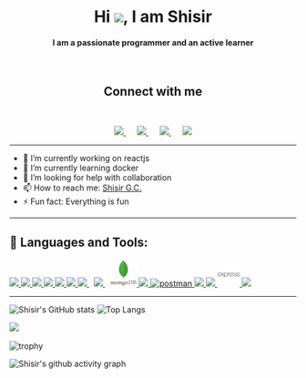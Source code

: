 <link rel="stylesheet" href="https://cdn.jsdelivr.net/gh/devicons/devicon@v2.12.0/devicon.min.css">

<h1 align='center'>Hi <img src="https://raw.githubusercontent.com/MartinHeinz/MartinHeinz/master/wave.gif" width="30px">, I am Shisir</h1>
<h4 align='center'>I am a passionate programmer and an active learner</h4>

<br>

<h2 align='center'>Connect with me</h2>

<br>

<p  align='center'>
  <a href="http://gcshisir.com.np/?i=1">
    <img src="https://raw.githubusercontent.com/paulrobertlloyd/socialmediaicons/main/website-32x32.png">
  </a>
  <a href="https://www.linkedin.com/in/shisir-g-c-851695176/" style="margin-left:20px;margin-right:20px;">
    <img src="https://raw.githubusercontent.com/paulrobertlloyd/socialmediaicons/main/linkedin-32x32.png" >
  </a>
  <a href="https://twitter.com/Shisir48897812">
    <img src="https://raw.githubusercontent.com/paulrobertlloyd/socialmediaicons/main/twitter-32x32.png"  />
  </a>
  <a href="https://www.facebook.com/shisir.gc.14/" style="margin-left:20px;">
    <img src="https://raw.githubusercontent.com/paulrobertlloyd/socialmediaicons/main/facebook-32x32.png"  />
  </a>
</p>

---

- 🔭 I’m currently working on reactjs
- 🌱 I’m currently learning docker
- 🤔 I’m looking for help with collaboration
- 📫 How to reach me: [Shisir G.C.](http://gcshisir.com.np/)
- ⚡ Fun fact: Everything is fun


---

## 🚀 Languages and Tools:

<p align="left"> 
    <a href="https://reactjs.org/" target="_blank"> <img src="https://img.icons8.com/color/48/000000/react-native.png"/> </a>
    <a href="https://developer.mozilla.org/en-US/docs/Web/JavaScript" target="_blank"> <img src="https://img.icons8.com/color/48/000000/javascript.png"/> </a> 
    <a href="https://www.w3.org/html/" target="_blank"> <img src="https://img.icons8.com/color/48/000000/html-5.png"/> </a> 
    <a href="https://www.w3schools.com/css/" target="_blank"> <img src="https://img.icons8.com/color/48/000000/css3.png"/> </a> 
    <a href="https://getbootstrap.com" target="_blank"> <img src="https://img.icons8.com/color/48/000000/bootstrap.png"/> </a> 
    <a href="https://www.python.org" target="_blank"> <img src="https://img.icons8.com/color/48/000000/python.png"/> </a> 
    <a style="padding-right:8px;" href="https://nodejs.org" target="_blank"> <img src="https://img.icons8.com/color/48/000000/nodejs.png"/> </a> 
    <a style="padding-right:8px;" href="https://www.mysql.com/" target="_blank"> <img src="https://img.icons8.com/fluent/50/000000/mysql-logo.png"/> </a>
    <a href="https://www.mongodb.com/" target="_blank"> <img src="https://raw.githubusercontent.com/devicons/devicon/master/icons/mongodb/mongodb-original-wordmark.svg" alt="mongodb" width="48" height="48"/> </a> 
    <a href="https://firebase.google.com/" target="_blank"> <img src="https://img.icons8.com/color/48/000000/firebase.png"/> </a> 
    <a href="https://postman.com" target="_blank"> <img src="https://www.vectorlogo.zone/logos/getpostman/getpostman-icon.svg" alt="postman" width="45" height="45"/> </a>   
    <a href="https://git-scm.com/" target="_blank"> <img src="https://img.icons8.com/color/48/000000/git.png"/> </a> 
    <a href="https://redux.js.org" target="_blank"> <img src="https://img.icons8.com/color/48/000000/redux.png"/> </a>
    <a href="https://expressjs.com" target="_blank"> <img src="https://raw.githubusercontent.com/devicons/devicon/master/icons/express/express-original-wordmark.svg" alt="express" width="40" height="40"/> </a>
   <a href="https://www.java.com" target="_blank"> <img src="https://img.icons8.com/color/48/000000/java-coffee-cup-logo.png"/> </a>
 </a>
</p>

---

![Shisir's GitHub stats](https://github-readme-stats.vercel.app/api?username=gc-shisir&show_icons=true&theme=tokyonight)
![Top Langs](https://github-readme-stats.vercel.app/api/top-langs/?username=anuraghazra&layout=compact&theme=tokyonight)

![](https://github-profile-summary-cards.vercel.app/api/cards/profile-details?username=gc-shisir&theme=monokai)

![trophy](https://github-profile-trophy.vercel.app/?username=gc-shisir&theme=onedark&row=1)

![Shisir's github activity graph](https://activity-graph.herokuapp.com/graph?username=gc-shisir&theme=rogue)





<!-- - 🔭 I’m currently working on reactjs
- 🌱 I’m currently learning backend development
- 👯 I’m looking to collaborate on anything
- 🤔 I’m looking for help with collaboration
- 💬 Ask me about anything
- 📫 How to reach me: [Shisir G.C.](http://gcshisir.com.np/)
- 😄 Pronouns: I,me
- ⚡ Fun fact: Everything is fun
 -->
 
<!-- For programming language logos: https://github.com/abranhe/programming-languages-logos  -->
<!-- For github profile demos: https://github.com/abhisheknaiidu/awesome-github-profile-readme -->
<!-- For github stats: https://github.com/anuraghazra/github-readme-stats#customization -->
<!-- Programming Languages demo : https://github.com/SubhamRaoniar28/SubhamRaoniar28 -->
<!-- Contribution Graph: https://github.com/Ashutosh00710/github-readme-activity-graph -->

